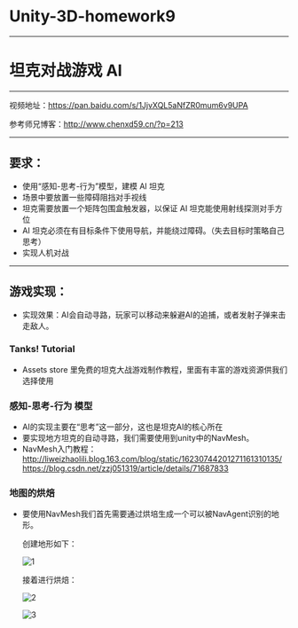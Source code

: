 # Unity-3D-homework9
-----

#  坦克对战游戏 AI 

----

视频地址：https://pan.baidu.com/s/1JjvXQL5aNfZR0mum6v9UPA

参考师兄博客：http://www.chenxd59.cn/?p=213

------
## 要求：
- 使用“感知-思考-行为”模型，建模 AI 坦克
- 场景中要放置一些障碍阻挡对手视线
- 坦克需要放置一个矩阵包围盒触发器，以保证 AI 坦克能使用射线探测对手方位
- AI 坦克必须在有目标条件下使用导航，并能绕过障碍。（失去目标时策略自己思考）
- 实现人机对战

-----

## 游戏实现：
- 实现效果：AI会自动寻路，玩家可以移动来躲避AI的追捕，或者发射子弹来击走敌人。

### Tanks! Tutorial
- Assets store 里免费的坦克大战游戏制作教程，里面有丰富的游戏资源供我们选择使用

### 感知-思考-行为 模型
- AI的实现主要在“思考”这一部分，这也是坦克AI的核心所在
- 要实现地方坦克的自动寻路，我们需要使用到unity中的NavMesh。
- NavMesh入门教程：  
    http://liweizhaolili.blog.163.com/blog/static/16230744201271161310135/
    https://blog.csdn.net/zzj051319/article/details/71687833

### 地图的烘焙
- 要使用NavMesh我们首先需要通过烘培生成一个可以被NavAgent识别的地形。
    
    创建地形如下：

    ![1](http://a2.qpic.cn/psb?/V13ncXZC2IVZm7/1aMyfJ3Gkj5ad3ATulcMudrSbBfbD7x6d8PLuwW6GEk!/b/dDEBAAAAAAAA&ek=1&kp=1&pt=0&bo=qwMFAgAAAAARF48!&tl=3&vuin=964683913&tm=1529564400&sce=60-2-2&rf=viewer_4)

    接着进行烘焙：

    ![2](http://a4.qpic.cn/psb?/V13ncXZC2IVZm7/rOHrWYdtHo29wJWoM64xzJvmQVn81yCDhPFU03eqnUM!/b/dDMBAAAAAAAA&ek=1&kp=1&pt=0&bo=KAIuAgAAAAARFyY!&tl=3&vuin=964683913&tm=1529564400&sce=60-2-2&rf=viewer_4)
    
    ![3](http://a4.qpic.cn/psb?/V13ncXZC2IVZm7/kzD9F*L0FRTRipxk5k9sOoVrvXSVK4bT9dFVu9lZrU0!/b/dGcBAAAAAAAA&ek=1&kp=1&pt=0&bo=rAMQAgAAAAARF50!&tl=3&vuin=964683913&tm=1529564400&sce=60-2-2&rf=viewer_4)